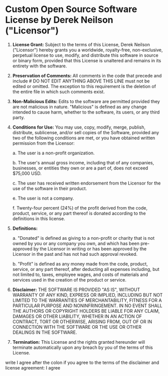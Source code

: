 # Custom Open Source Software License by Derek Neilson ("Licensor")

1. **License Grant:** Subject to the terms of this License, Derek Neilson ("Licensor") hereby grants you a worldwide, royalty-free, non-exclusive, perpetual license to use, modify, and distribute this software in source or binary form, provided that this License is unaltered and remains in its entirety with the software.

2. **Preservation of Comments:** All comments in the code that precede and include # DO NOT EDIT ANYTHING ABOVE THIS LINE must not be edited or omitted. The exception to this requirement is the deletion of the entire file in which such comments exist.

3. **Non-Malicious Edits:** Edits to the software are permitted provided they are not malicious in nature. "Malicious" is defined as any change intended to cause harm, whether to the software, its users, or any third party.

4. **Conditions for Use:** You may use, copy, modify, merge, publish, distribute, sublicense, and/or sell copies of the Software, provided any two of the following conditions are met, or you have obtained written permission from the Licensor:

   a. The user is a non-profit organization.

   b. The user's annual gross income, including that of any companies, businesses, or entities they own or are a part of, does not exceed $75,000 USD.

   c. The user has received written endorsement from the Licensor for the use of the software in their product.

   e. The user is not a company.

   f. Twenty-four percent (24%) of the profit derived from the code, product, service, or any part thereof is donated according to the definitions in this license.

5. **Definitions:**

   a. "Donated" is defined as giving to a non-profit or charity that is not owned by you or any company you own, and which has been pre-approved by the Licensor in writing or has been approved by the Licensor in the past and has not had such approval revoked.

   b. "Profit" is defined as any money made from the code, product, service, or any part thereof, after deducting all expenses including, but not limited to, taxes, employee wages, and costs of materials and services used in the creation of the product or service.

6. **Disclaimer:** THE SOFTWARE IS PROVIDED "AS IS", WITHOUT WARRANTY OF ANY KIND, EXPRESS OR IMPLIED, INCLUDING BUT NOT LIMITED TO THE WARRANTIES OF MERCHANTABILITY, FITNESS FOR A PARTICULAR PURPOSE AND NONINFRINGEMENT. IN NO EVENT SHALL THE AUTHORS OR COPYRIGHT HOLDERS BE LIABLE FOR ANY CLAIM, DAMAGES OR OTHER LIABILITY, WHETHER IN AN ACTION OF CONTRACT, TORT OR OTHERWISE, ARISING FROM, OUT OF OR IN CONNECTION WITH THE SOFTWARE OR THE USE OR OTHER DEALINGS IN THE SOFTWARE.

7. **Termination:** This License and the rights granted hereunder will terminate automatically upon any breach by you of the terms of this License.

write I agree after the colon if you agree to the terms of the disclaimer and license agreement: I agree